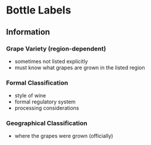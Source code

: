 # Bottle Labels
## Information
### Grape Variety (region-dependent)
- sometimes not listed explicitly
- must know what grapes are grown in the listed region
### Formal Classification
- style of wine
- formal regulatory system
- processing considerations
### Geographical Classification
- where the grapes were grown (officially)